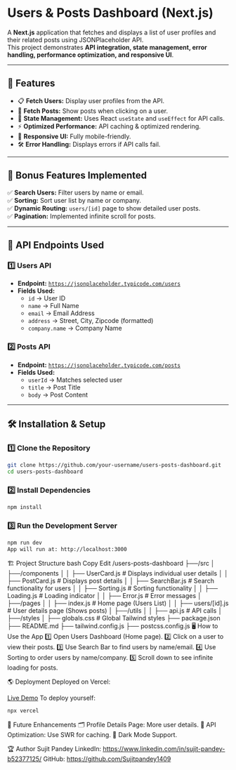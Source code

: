 # Users & Posts Dashboard (Next.js)

A **Next.js** application that fetches and displays a list of user profiles and their related posts using JSONPlaceholder API.  
This project demonstrates **API integration, state management, error handling, performance optimization, and responsive UI**.

---

## 🚀 Features
- 📋 **Fetch Users:** Display user profiles from the API.
- 📝 **Fetch Posts:** Show posts when clicking on a user.
- 💾 **State Management:** Uses React `useState` and `useEffect` for API calls.
- ⚡ **Optimized Performance:** API caching & optimized rendering.
- 📱 **Responsive UI:** Fully mobile-friendly.
- 🛠 **Error Handling:** Displays errors if API calls fail.

---

## 📌 Bonus Features Implemented
✅ **Search Users:** Filter users by name or email.  
✅ **Sorting:** Sort user list by name or company.  
✅ **Dynamic Routing:** `users/[id]` page to show detailed user posts.  
✅ **Pagination:** Implemented infinite scroll for posts.  

---

## 📡 API Endpoints Used

### **1️⃣ Users API**
- **Endpoint:** [`https://jsonplaceholder.typicode.com/users`](https://jsonplaceholder.typicode.com/users)
- **Fields Used:**
  - `id` → User ID
  - `name` → Full Name
  - `email` → Email Address
  - `address` → Street, City, Zipcode (formatted)
  - `company.name` → Company Name

### **2️⃣ Posts API**
- **Endpoint:** [`https://jsonplaceholder.typicode.com/posts`](https://jsonplaceholder.typicode.com/posts)
- **Fields Used:**
  - `userId` → Matches selected user
  - `title` → Post Title
  - `body` → Post Content

---

## 🛠 Installation & Setup

### **1️⃣ Clone the Repository**
```sh
git clone https://github.com/your-username/users-posts-dashboard.git
cd users-posts-dashboard
```
### **2️⃣ Install Dependencies**
```sh
npm install
```
### **3️⃣ Run the Development Server**
```sh
npm run dev
App will run at: http://localhost:3000
```
🏗 Project Structure
bash
Copy
Edit
/users-posts-dashboard
 ├──/src
 │   ├──/components
 │   │  ├── UserCard.js       # Displays individual user details
 │   │  ├── PostCard.js       # Displays post details
 │   │  ├── SearchBar.js      # Search functionality for users
 │   │  ├── Sorting.js        # Sorting functionality
 │   │  ├── Loading.js        # Loading indicator
 │   │  ├── Error.js          # Error messages
 │   ├──/pages
 │   │  ├── index.js          # Home page (Users List)
 │   │  ├── users/[id].js     # User details page (Shows posts)
 │   ├──/utils
 │   │  ├── api.js            # API calls
 │   ├──/styles
 │      ├── globals.css       # Global Tailwind styles
 ├── package.json
 ├── README.md
 ├── tailwind.config.js
 ├── postcss.config.js
🖥️ How to Use the App
1️⃣ Open Users Dashboard (Home page).
2️⃣ Click on a user to view their posts.
3️⃣ Use Search Bar to find users by name/email.
4️⃣ Use Sorting to order users by name/company.
5️⃣ Scroll down to see infinite loading for posts.

🌎 Deployment
Deployed on Vercel:

[Live Demo](https://users-posts-dashboard-one.vercel.app/)
To deploy yourself:

```sh
npx vercel
```

📌 Future Enhancements
🗂 Profile Details Page: More user details.
🔄 API Optimization: Use SWR for caching.
🌙 Dark Mode Support.

🏆 Author
Sujit Pandey
LinkedIn: https://www.linkedin.com/in/sujit-pandey-b52377125/
GitHub: https://github.com/Sujitpandey1409

